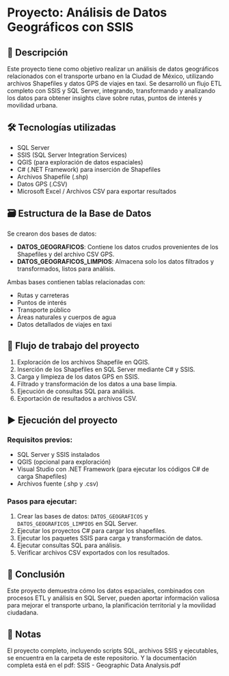 # Proyecto: Análisis de Datos Geográficos con SSIS

## 📌 Descripción
Este proyecto tiene como objetivo realizar un análisis de datos geográficos relacionados con el transporte urbano en la Ciudad de México, utilizando archivos Shapefiles y datos GPS de viajes en taxi. Se desarrolló un flujo ETL completo con SSIS y SQL Server, integrando, transformando y analizando los datos para obtener insights clave sobre rutas, puntos de interés y movilidad urbana.

## 🛠 Tecnologías utilizadas
- SQL Server
- SSIS (SQL Server Integration Services)
- QGIS (para exploración de datos espaciales)
- C# (.NET Framework) para inserción de Shapefiles
- Archivos Shapefile (.shp)
- Datos GPS (.CSV)
- Microsoft Excel / Archivos CSV para exportar resultados

## 🗃 Estructura de la Base de Datos
Se crearon dos bases de datos:

- **DATOS_GEOGRAFICOS**: Contiene los datos crudos provenientes de los Shapefiles y del archivo CSV GPS.
- **DATOS_GEOGRAFICOS_LIMPIOS**: Almacena solo los datos filtrados y transformados, listos para análisis.

Ambas bases contienen tablas relacionadas con:
- Rutas y carreteras
- Puntos de interés
- Transporte público
- Áreas naturales y cuerpos de agua
- Datos detallados de viajes en taxi

## 🔁 Flujo de trabajo del proyecto
1. Exploración de los archivos Shapefile en QGIS.
2. Inserción de los Shapefiles en SQL Server mediante C# y SSIS.
3. Carga y limpieza de los datos GPS en SSIS.
4. Filtrado y transformación de los datos a una base limpia.
5. Ejecución de consultas SQL para análisis.
6. Exportación de resultados a archivos CSV.

## ▶ Ejecución del proyecto

### Requisitos previos:
- SQL Server y SSIS instalados
- QGIS (opcional para exploración)
- Visual Studio con .NET Framework (para ejecutar los códigos C# de carga Shapefiles)
- Archivos fuente (.shp y .csv)

### Pasos para ejecutar:
1. Crear las bases de datos: `DATOS_GEOGRAFICOS` y `DATOS_GEOGRAFICOS_LIMPIOS` en SQL Server.
2. Ejecutar los proyectos C# para cargar los shapefiles.
3. Ejecutar los paquetes SSIS para carga y transformación de datos.
4. Ejecutar consultas SQL para análisis.
5. Verificar archivos CSV exportados con los resultados.

## 📍 Conclusión
Este proyecto demuestra cómo los datos espaciales, combinados con procesos ETL y análisis en SQL Server, pueden aportar información valiosa para mejorar el transporte urbano, la planificación territorial y la movilidad ciudadana.

## 📝 Notas
El proyecto completo, incluyendo scripts SQL, archivos SSIS y ejecutables, se encuentra en la carpeta de este repositorio. Y la documentación completa está en el pdf: SSIS - Geographic Data Analysis.pdf
